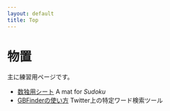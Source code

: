 ```yaml
---
layout: default
title: Top
---
```


# 物置

主に練習用ページです。

* [数独用シート](/dai.html) A mat for *Sudoku* 
* [GBFinderの使い方](/gbfinder/howtouse.html) Twitter上の特定ワード検索ツール